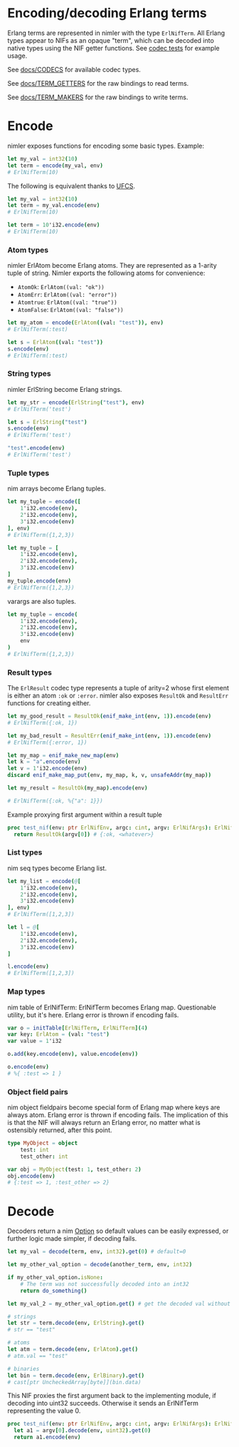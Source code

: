 # Encoding/decoding Erlang terms

Erlang terms are represented in nimler with the type `ErlNifTerm`. All Erlang types appear to NIFs as an opaque "term", which can be decoded into native types using the NIF getter functions. See [codec tests](https://github.com/wltsmrz/nimler/tree/master/tests/codec) for example usage.

See [docs/CODECS](CODECS.md) for available codec types.

See [docs/TERM_GETTERS](TERM_GETTERS.md) for the raw bindings to read terms.

See [docs/TERM_MAKERS](TERM_MAKERS.md) for the raw bindings to write terms.

# Encode

nimler exposes functions for encoding some basic types. Example:

```nim
let my_val = int32(10)
let term = encode(my_val, env)
# ErlNifTerm(10)
```

The following is equivalent thanks to [UFCS](https://en.wikipedia.org/wiki/Uniform_Function_Call_Syntax).

```nim
let my_val = int32(10)
let term = my_val.encode(env)
# ErlNifTerm(10)

let term = 10'i32.encode(env)
# ErlNifTerm(10)
```

### Atom types

nimler ErlAtom become Erlang atoms. They are represented as a 1-arity tuple of string. Nimler exports the following atoms for convenience:

* `AtomOk`: `ErlAtom((val: "ok"))`
* `AtomErr`: `ErlAtom((val: "error"))`
* `Atomtrue`: `ErlAtom((val: "true"))`
* `AtomFalse`: `ErlAtom((val: "false"))`

```nim
let my_atom = encode(ErlAtom((val: "test")), env)
# ErlNifTerm(:test)

let s = ErlAtom((val: "test"))
s.encode(env)
# ErlNifTerm(:test)
```

### String types

nimler ErlString become Erlang strings.

```nim
let my_str = encode(ErlString("test"), env)
# ErlNifTerm('test')

let s = ErlString("test")
s.encode(env)
# ErlNifTerm('test')

"test".encode(env)
# ErlNifTerm('test')
```

### Tuple types

nim arrays become Erlang tuples.

```nim
let my_tuple = encode([
    1'i32.encode(env),
    2'i32.encode(env),
    3'i32.encode(env)
], env)
# ErlNifTerm({1,2,3})

let my_tuple = [
    1'i32.encode(env),
    2'i32.encode(env),
    3'i32.encode(env)
]
my_tuple.encode(env)
# ErlNifTerm({1,2,3})
```

varargs are also tuples.

```nim
let my_tuple = encode(
    1'i32.encode(env),
    2'i32.encode(env),
    3'i32.encode(env)
    env
)
# ErlNifTerm({1,2,3})
```

### Result types

The `ErlResult` codec type represents a tuple of arity=2 whose first element is either an atom `:ok` or `:error`. nimler also exposes `ResultOk` and `ResultErr` functions for creating either.

```nim
let my_good_result = ResultOk(enif_make_int(env, 1)).encode(env)
# ErlNifTerm({:ok, 1})

let my_bad_result = ResultErr(enif_make_int(env, 1)).encode(env)
# ErlNifTerm({:error, 1})

let my_map = enif_make_new_map(env)
let k = "a".encode(env)
let v = 1'i32.encode(env)
discard enif_make_map_put(env, my_map, k, v, unsafeAddr(my_map))

let my_result = ResultOk(my_map).encode(env)

# ErlNifTerm({:ok, %{"a": 1}})
```

Example proxying first argument within a result tuple

```nim
proc test_nif(env: ptr ErlNifEnv, argc: cint, argv: ErlNifArgs): ErlNifTerm =
  return ResultOk(argv[0]) # {:ok, <whatever>}
```

### List types

nim seq types become Erlang list.

```nim
let my_list = encode(@[
    1'i32.encode(env),
    2'i32.encode(env),
    3'i32.encode(env)
], env)
# ErlNifTerm([1,2,3])

let l = @[
    1'i32.encode(env),
    2'i32.encode(env),
    3'i32.encode(env)
]

l.encode(env)
# ErlNifTerm([1,2,3])
```

### Map types

nim table of ErlNifTerm: ErlNifTerm  becomes Erlang map. Questionable utility, but it's here. Erlang error is thrown if encoding fails.

```nim
var o = initTable[ErlNifTerm, ErlNifTerm](4)
var key: ErlAtom = (val: "test")
var value = 1'i32

o.add(key.encode(env), value.encode(env))

o.encode(env)
# %{ :test => 1 }
```

### Object field pairs

nim object fieldpairs become special form of Erlang map where keys are always atom. Erlang error is thrown if encoding fails. The implication of this is that the NIF will always return an Erlang error, no matter what is ostensibly returned, after this point.

```nim
type MyObject = object
    test: int
    test_other: int

var obj = MyObject(test: 1, test_other: 2)
obj.encode(env)
# {:test => 1, :test_other => 2}
```

# Decode

Decoders return a nim [Option](https://nim-lang.org/docs/options.html) so default values can be easily expressed, or further logic made simpler, if decoding fails.

```nim
let my_val = decode(term, env, int32).get(0) # default=0

let my_other_val_option = decode(another_term, env, int32)

if my_other_val_option.isNone:
    # The term was not successfully decoded into an int32
    return do_something()

let my_val_2 = my_other_val_option.get() # get the decoded val without default

# strings
let str = term.decode(env, ErlString).get()
# str == "test"

# atoms
let atm = term.decode(env, ErlAtom).get()
# atm.val == "test"

# binaries
let bin = term.decode(env, ErlBinary).get()
# cast[ptr UncheckedArray[byte]](bin.data)
```

This NIF proxies the first argument back to the implementing module, if decoding into uint32 succeeds. Otherwise it sends an ErlNifTerm representing the value 0.

```nim
proc test_nif(env: ptr ErlNifEnv, argc: cint, argv: ErlNifArgs): ErlNifTerm =
  let a1 = argv[0].decode(env, uint32).get(0)
  return a1.encode(env)
```
